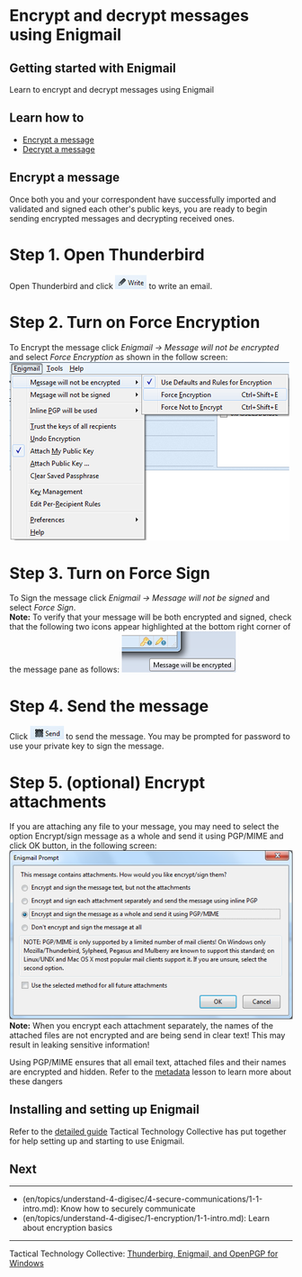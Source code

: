 # Encrypt and decrypt messages using Enigmail
## Getting started with Enigmail

Learn to encrypt and decrypt messages using Enigmail



## Learn how to

 - [Encrypt a message](en/topics/tool-3-enigmail/2-encrypt-decrypt/3-1-learn.md)
 - [Decrypt a message](en/topics/tool-3-enigmail/2-encrypt-decrypt/3-2-learn.md)



## Encrypt a message

Once both you and your correspondent have successfully imported and validated and signed each other's public keys, you are ready to begin sending encrypted messages and decrypting received ones.
<br>
# Step 1. Open Thunderbird
Open Thunderbird and click ![thunderbird_81](thunderbird_81.png) to write an email.
<br>
# Step 2. Turn on Force Encryption
To Encrypt the message click *Enigmail -> Message will not be encrypted* and select *Force Encryption* as shown in the follow screen:
![thunderbird_84](thunderbird_84.png)
<br>

# Step 3. Turn on Force Sign
To Sign the message click *Enigmail -> Message will not be signed* and select *Force Sign*.
<br>
**Note:** To verify that your message will be both encrypted and signed, check that the following two icons appear highlighted at the bottom right corner of the message pane as follows:
![thunderbird_85](thunderbird_85.png)
<br>
# Step 4. Send the message
Click ![thunderbird_83](thunderbird_83.png) to send the message. You may be prompted for password to use your private key to sign the message.
<br>
# Step 5. (optional) Encrypt attachments
If you are attaching any file to your message, you may need to select the option Encrypt/sign message as a whole and send it using PGP/MIME and click OK button, in the following screen:
![thunderbird_86](thunderbird_86.png)
<br>
**Note:** When you encrypt each attachment separately, the names of the attached files are not encrypted and are being send in clear text! This may result in leaking sensitive information!
<br>

Using PGP/MIME ensures that all email text, attached files and their names are encrypted and hidden. Refer to the [metadata](en/topics/understand-4-digisec/3-metadata/1-1-intro.md) lesson to learn more about these dangers



## Installing and setting up Enigmail

Refer to the [detailed guide](https://securityinabox.org/en/guide/thunderbird/windows) Tactical Technology Collective has put together for help setting up and starting to use Enigmail.



## Next

---
- (en/topics/understand-4-digisec/4-secure-communications/1-1-intro.md):  Know how to securely communicate
- (en/topics/understand-4-digisec/1-encryption/1-1-intro.md): Learn about encryption basics
---
Tactical Technology Collective: [Thunderbirg, Enigmail, and OpenPGP for Windows](https://securityinabox.org/en/guide/thunderbird/windows)



